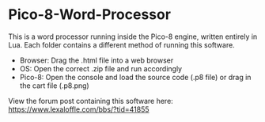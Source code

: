 # Pico-8-Word-Processor
This is a word processor running inside the Pico-8 engine, written entirely in Lua. Each folder contains a different method of running this software. 
- Browser: Drag the .html file into a web browser
- OS: Open the correct .zip file and run accordingly
- Pico-8: Open the console and load the source code (.p8 file) or drag in the cart file (.p8.png)

View the forum post containing this software here: https://www.lexaloffle.com/bbs/?tid=41855
